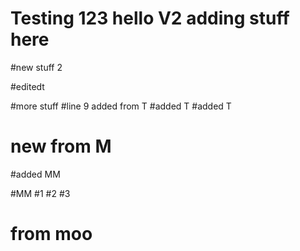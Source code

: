 # Testing 123 hello V2 adding stuff here

#new stuff 2


#editedt

#more stuff
#line 9 added from T
#added T
#added T
# new from M

#added MM

#MM
#1
#2
#3




# from moo